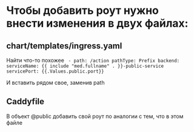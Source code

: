 # Чтобы добавить роут нужно внести изменения в двух файлах:

## chart/templates/ingress.yaml

Найти что-то похожее
` - path: /action
  pathType: Prefix
  backend:
    serviceName: {{ include "med.fullname" . }}-public-service
    servicePort: {{.Values.public.port}}`

И вставить рядом свое, заменив path


## Caddyfile
В объект @public добавить свой роут по аналогии с тем, что в этом файле
